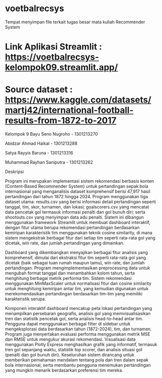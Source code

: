 # voetbalrecsys
Tempat menyimpan file terkait tugas besar mata kuliah Recommender System

# Link Aplikasi Streamlit : https://voetbalrecsys-kelompok09.streamlit.app/

# Source dataset : https://www.kaggle.com/datasets/martj42/international-football-results-from-1872-to-2017

Kelompok 9 
Bayu Seno Nugroho - 1301213270

Abidzar Ahmad Haikal - 1301213288

Satya Rayyis Baruna - 1301213316

Muhammad Rayhan Saniputra - 1301213262

Deskripsi

  Program ini merupakan implementasi sistem rekomendasi berbasis konten (Content-Based Recommender System) untuk pertandingan sepak bola internasional yang menganalisis dataset komprehensif berisi 47,917 hasil pertandingan dari tahun 1872 hingga 2024. Program menggunakan tiga dataset utama: results.csv yang berisi informasi detail pertandingan seperti tanggal, tim, skor, turnamen, dan lokasi; goalscorers.csv yang mencatat data pencetak gol termasuk informasi penalti dan gol bunuh diri; serta shootouts.csv yang menyimpan data adu penalti. Sistem ini dibangun menggunakan framework Streamlit untuk membuat dashboard interaktif, dengan fitur utama berupa rekomendasi pertandingan berdasarkan kemiripan karakteristik tim menggunakan teknik cosine similarity, di mana sistem mengekstrak berbagai fitur dari setiap tim seperti rata-rata gol yang dicetak, win rate, dan jumlah pertandingan yang dimainkan.

  Dashboard yang dikembangkan menyajikan berbagai fitur analisis yang komprehensif, dimulai dari ekstraksi fitur tim seperti rata-rata gol yang dicetak (baik sebagai tuan rumah maupun tamu), win rate, dan jumlah pertandingan. Program mengimplementasikan preprocessing data untuk mengubah format tanggal dan menambahkan kolom tahun, serta menghitung berbagai metrik performa tim. Sistem rekomendasi menggunakan MinMaxScaler untuk normalisasi fitur dan cosine similarity untuk menghitung kemiripan antar tim, yang kemudian digunakan untuk merekomendasikan pertandingan berdasarkan tim-tim yang memiliki karakteristik serupa.

  Komponen interaktif dashboard mencakup peta lokasi pertandingan yang menampilkan persebaran geografis, analisis gol yang memvisualisasikan tren dan statistik pencetak gol, serta analisis head-to-head antar tim. Pengguna dapat menggunakan berbagai filter di sidebar untuk mengeksplorasi data berdasarkan tahun (1872-2024), tim, dan turnamen. Program juga menyertakan evaluasi performa menggunakan metrik MSE dan RMSE untuk mengukur akurasi rekomendasi. Visualisasi data menggunakan Plotly Express menghasilkan grafik yang informatif, termasuk tren gol sepanjang waktu, statistik top scorer, dan analisis situasi gol (penalti dan gol bunuh diri). Keseluruhan sistem dirancang untuk memberikan pemahaman mendalam tentang pola dan tren dalam sepak bola internasional, serta membantu pengguna menemukan pertandingan yang mungkin menarik berdasarkan preferensi tim mereka.
